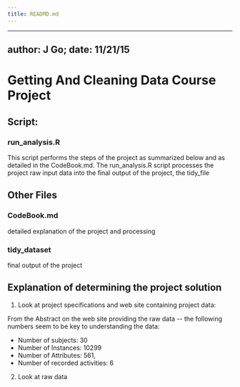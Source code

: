 ```yaml
---
title: READMD.md
---
```


---
author: J Go; date: 11/21/15
---

# Getting And Cleaning Data Course Project 

## Script:

### run_analysis.R  
This script performs the steps of the project as summarized below and as 
detailed in the CodeBook.md.
The run_analysis.R script processes the project raw input data
into the final output of the project, the tidy_file

## Other Files

### CodeBook.md         
detailed explanation of the project and processing

### tidy_dataset        
final output of the project

## Explanation of determining the project solution

1.  Look at project specifications and web site containing project data:

From the Abstract on the web site providing the raw data -- the following
numbers seem to be key to understanding the data:

* Number of subjects: 30
* Number of Instances: 10299
* Number of Attributes: 561,
* Number of recorded activities: 6

2.  Look at raw data



